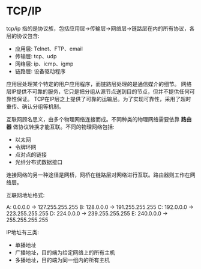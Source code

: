 # TCP/IP

tcp/ip 指的是协议族，包括应用层->传输层->网络层->链路层在内的所有协议，各层的协议包含:

- 应用层: Telnet、FTP、email
- 传输层: tcp、udp
- 网络层: ip、icmp、igmp
- 链路层: 设备驱动程序

应用层处理某个特定的用户应用程序，而链路层处理的是通信媒介的细节。
网络层IP提供不可靠的服务，它只是把分组从源节点送到目的节点，但并不提供任何可靠性保证。
TCP在IP层之上提供了可靠的运输层。为了实现可靠性，采用了超时重传、确认分组等机制。


互联网顾名思义，由多个物理网络连接而成。不同种类的物理网络需要依靠 **路由器** 做协议转换才能互联。不同的物理网络包括:

- 以太网
- 令牌环网
- 点对点的链接
- 光纤分布式数据接口

连接网络的另一种途径是网桥，网桥在链路层对网络进行互联。路由器则工作在网络层。

互联网地址格式:

A: 0.0.0.0 -> 127.255.255.255
B: 128.0.0.0 -> 191.255.255.255
C: 192.0.0.0 -> 223.255.255.255
D: 224.0.0.0 -> 239.255.255.255
E: 240.0.0.0 -> 255.255.255.255

IP地址有三类:

- 单播地址
- 广播地址，目的端为给定网络上的所有主机
- 多播地址，目的端为同一组内的所有主机

